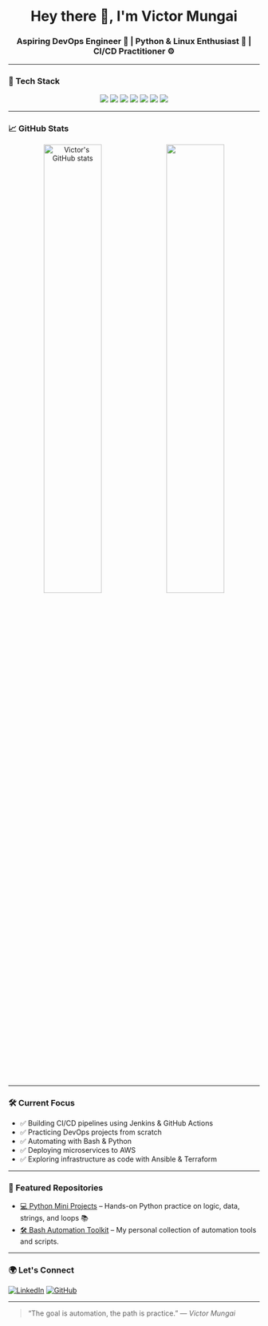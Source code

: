 <h1 align="center">Hey there 👋, I'm Victor Mungai</h1>
<h3 align="center">Aspiring DevOps Engineer 🚀 | Python & Linux Enthusiast 🐧 | CI/CD Practitioner ⚙️</h3>

---

### 🔧 Tech Stack
<div align="center">
  <img src="https://img.shields.io/badge/Linux-Ubuntu%20%7C%20CentOS-blue?style=flat-square&logo=linux&logoColor=white" />
  <img src="https://img.shields.io/badge/Bash-Scripting-black?style=flat-square&logo=gnubash&logoColor=white" />
  <img src="https://img.shields.io/badge/Python-3.12-blue?style=flat-square&logo=python&logoColor=white" />
  <img src="https://img.shields.io/badge/GitHub-Actions-purple?style=flat-square&logo=githubactions&logoColor=white" />
  <img src="https://img.shields.io/badge/Jenkins-CI%2FCD-red?style=flat-square&logo=jenkins&logoColor=white" />
  <img src="https://img.shields.io/badge/AWS-Cloud-orange?style=flat-square&logo=amazonaws&logoColor=white" />
  <img src="https://img.shields.io/badge/Docker-Container-blue?style=flat-square&logo=docker&logoColor=white" />
</div>

---

### 📈 GitHub Stats

<div align="center">
  <img src="https://github-readme-stats.vercel.app/api?username=victor-mungai&show_icons=true&theme=tokyonight" alt="Victor's GitHub stats" width="48%" />
  <img src="https://github-readme-streak-stats.herokuapp.com/?user=victor-mungai&theme=tokyonight" width="48%" />
</div>

---

### 🛠️ Current Focus
- ✅ Building CI/CD pipelines using Jenkins & GitHub Actions
- ✅ Practicing DevOps projects from scratch
- ✅ Automating with Bash & Python
- ✅ Deploying microservices to AWS
- ✅ Exploring infrastructure as code with Ansible & Terraform

---

### 🧰 Featured Repositories

- [💻 Python Mini Projects](https://github.com/victor-mungai/python-mini-projects) – Hands-on Python practice on logic, data, strings, and loops 📚
- [🛠️ Bash Automation Toolkit](https://github.com/victor-mungai/bash-scripts) – My personal collection of automation tools and scripts.

---

### 🌍 Let's Connect

[![LinkedIn](https://img.shields.io/badge/LinkedIn-blue?style=for-the-badge&logo=linkedin&logoColor=white)](www.linkedin.com/in/victor-mungai-a998942a2)
[![GitHub](https://img.shields.io/badge/GitHub-Profile-black?style=for-the-badge&logo=github)](https://github.com/victor-mungai)

---

> “The goal is automation, the path is practice.” — *Victor Mungai*
